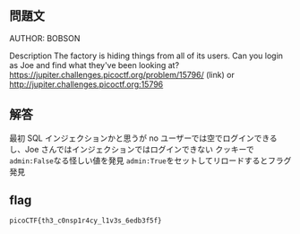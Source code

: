 ## 問題文

AUTHOR: BOBSON

Description
The factory is hiding things from all of its users. Can you login as Joe and find what they've been looking at? https://jupiter.challenges.picoctf.org/problem/15796/ (link) or http://jupiter.challenges.picoctf.org:15796

## 解答

最初 SQL インジェクションかと思うが no ユーザーでは空でログインできるし、Joe さんではインジェクションではログインできない
クッキーで`admin:False`なる怪しい値を発見
`admin:True`をセットしてリロードするとフラグ発見

## flag

`picoCTF{th3_c0nsp1r4cy_l1v3s_6edb3f5f}`
